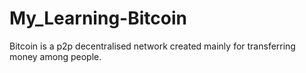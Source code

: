 # My_Learning-Bitcoin
Bitcoin is a p2p decentralised network created mainly for transferring money among people.

